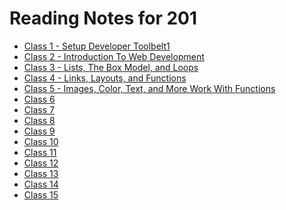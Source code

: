 # Reading Notes for 201
- [Class 1 - Setup Developer Toolbelt1](Class01/class-01.md)
- [Class 2 - Introduction To Web Development](Class02/class-02.md)
- [Class 3 - Lists, The Box Model, and Loops](Class03/class-03.md)
- [Class 4 - Links, Layouts, and Functions](Class04/class-04.md)
- [Class 5 - Images, Color, Text, and More Work With Functions](Class05/class-05.md)
- [Class 6]()
- [Class 7]()
- [Class 8]()
- [Class 9]()
- [Class 10]()
- [Class 11]()
- [Class 12]()
- [Class 13]()
- [Class 14]()
- [Class 15]()

